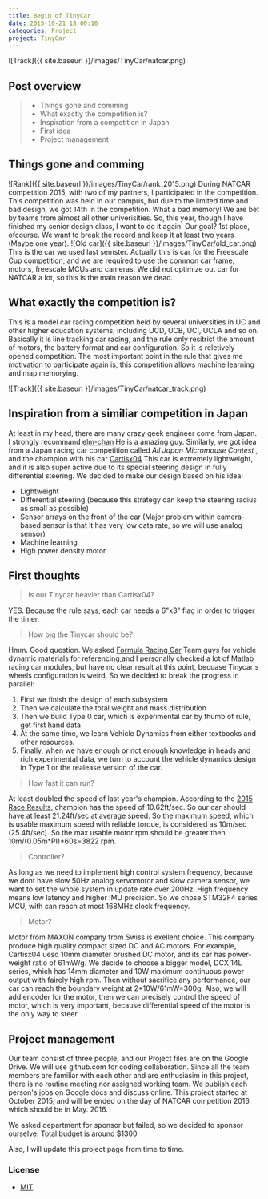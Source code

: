 ```yaml
---
title: Begin of TinyCar
date: 2015-10-21 18:00:16
categories: Project
project: TinyCar
---
```


![Track]({{ site.baseurl }}/images/TinyCar/natcar.png)

## Post overview

>* Things gone and comming
>* What exactly the competition is?
>* Inspiration from a competition in Japan
>* First idea
>* Project management

## Things gone and comming
![Rank]({{ site.baseurl }}/images/TinyCar/rank_2015.png)
During NATCAR competition 2015, with two of my partners, I participated in the competition. This competition was held in our campus, but due to the limited time and bad design, we got 14th in the competition. What a bad memory! We are bet by teams from almost all other univerisities. So, this year, though I have finished my senior design class, I want to do it again. Our goal? 1st place, ofcourse. We want to break the record and keep it at least two years (Maybe one year).
![Old car]({{ site.baseurl }}/images/TinyCar/old_car.png)
This is the car we used last semster. Actually this is car for the Freescale Cup competition, and we are required to use the common car frame, motors, freescale MCUs and cameras. We did not optimize out car for NATCAR a lot, so this is the main reason we dead.


## What exactly the competition is?
This is a model car racing competition held by several universities in UC and other higher education systems, including UCD, UCB, UCI, UCLA and so on. Basically it is line tracking car racing, and the rule only resitrict the amount of motors, the battery format and car configuration. So it is reletively opened competition. The most important point in the rule that gives me motivation to participate again is, this competition allows machine learning and map memorying.

![Track]({{ site.baseurl }}/images/TinyCar/natcar_track.png)


## Inspiration from a similiar competition in Japan
At least in my head, there are many crazy geek engineer come from Japan. I strongly recommand
[elm-chan](http://elm-chan.org/)
He is a amazing guy.
Similarly, we got idea from a Japan racing car competition called *All Japan Micromouse Contest* , and the champion with his car [Cartisx04](http://anikinonikki.cocolog-nifty.com/blog/2014/11/cartisx04.html)
This car is extremely lightweight, and it is also super active due to its special steering design in fully differential steering. We decided to make our design based on his idea:

- Lightweight
- Differential steering (because this strategy can keep the steering radius as small as possible)
- Sensor arrays on the front of the car (Major problem within camera-based sensor is that it has very low data rate, so we will use analog sensor)
- Machine learning
- High power density motor

## First thoughts
> Is our Tinycar heavier than Cartisx04?

YES. Because the rule says, each car needs a 6"x3" flag in order to trigger the timer.

> How big the Tinycar should be?

Hmm. Good question. We asked [Formula Racing Car]({{site.baseurl}}/fsae.html) Team guys for vehicle dynamic materials for referencing,and I personally checked a lot of Matlab racing car modules, but have no clear result at this point, becuase Tinycar's wheels configuration is weird. So we decided to break the progress in parallel:

1. First we finish the design of each subsystem
2. Then we calculate the total weight and mass distribution
3. Then we build Type 0 car, which is experimental car by thumb of rule, get first hand data
4. At the same time, we learn Vehicle Dynamics from either textbooks and other resources.
5. Finally, when we have enough or not enough knowledge in heads and rich experimental data, we turn to account the vehicle dynamics design in Type 1 or the realease version of the car.

> How fast it can run?

At least doubled the speed of last year's champion. According to the [2015 Race Results](http://www.ece.ucdavis.edu/natcar/2015-race-results/), champion has the speed of 10.62ft/sec. So our car should have at least 21.24ft/sec at average speed. So the maximum speed, which is usable maximum speed with reliable torque, is considered as 10m/sec (25.4ft/sec). So the max usable motor rpm should be greater then 10m/(0.05m\*PI)*60s=3822 rpm.

> Controller?

As long as we need to implement high control system frequency, because we dont have slow 50Hz analog servomotor and slow camera sensor, we want to set the whole system in update rate over 200Hz. High frequency means low latency and higher IMU precision. So we chose STM32F4 series MCU, with can reach at most 168MHz clock frequency. 

> Motor?

Motor from MAXON company from Swiss is exellent choice. This company produce high quality compact sized DC and AC motors. For example, Cartisx04 uesd 10mm diameter brushed DC motor, and its car has power-weight ratio of 61mW/g. We decide to choose a bigger model, DCX 14L series, which has 14mm diameter and 10W maximum continuous power output with fairely high rpm. Then without sacrifice any performance, our car can reach the boundary weight at 2*10W/61mW=300g. Also, we will add encoder for the motor, then we can precisely control the speed of motor, which is very important, because differential speed of the motor is the only way to steer.  

## Project management
Our team consist of three people, and our Project files are on the Google Drive. We will use github.com for coding collaboration. Since all the team members are familiar with each other and are enthusiasim in this project, there is no routine meeting nor assigned working team. We publish each person's jobs on Google docs and discuss online. This project started at October 2015, and will be ended on the day of NATCAR competition 2016, which should be in May. 2016.

We asked department for sponsor but failed, so we decided to sponsor ourselve. Total budget is around $1300.

Also, I will update this project page from time to time.



### License
* [MIT](http://opensource.org/licenses/MIT)

